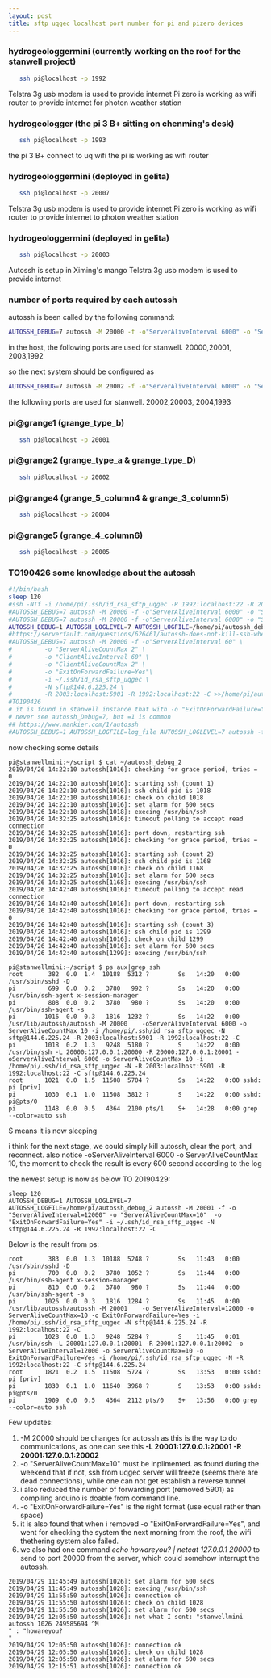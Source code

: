 ```yaml
---
layout: post
title: sftp uqgec localhost port number for pi and pizero devices
---
```


### hydrogeologgermini (currently working on the roof for the stanwell project)
```bash
   ssh pi@localhost -p 1992
```
Telstra 3g usb modem is used to provide internet
Pi zero is working as wifi router to provide internet for photon weather station
   

### hydrogeologger (the pi 3 B+ sitting on chenming's desk)
```bash
   ssh pi@localhost -p 1993
```
the pi 3 B+ connect to uq wifi
the pi is working as wifi router

### hydrogeologgermini (deployed in gelita)

```bash
   ssh pi@localhost -p 20007
```

Telstra 3g usb modem is used to provide internet
Pi zero is working as wifi router to provide internet to photon weather station

### hydrogeologgermini (deployed in gelita) 

```bash
   ssh pi@localhost -p 20003
```
Autossh is setup in Ximing's mango
Telstra 3g usb modem is used to provide internet

### number of ports required by each autossh

autossh is been called by the following command:

```bash
AUTOSSH_DEBUG=7 autossh -M 20000 -f -o"ServerAliveInterval 6000" -o "ServerAliveCountMax 10" -o "ExitOnForwardFailure=yes" -i ~/.ssh/id_rsa_sftp_uqgec -N sftp@xxx.xx.xx.xx -R 2003:localhost:5901 -R 1992:localhost:22 -C  >>/home/pi/autossh_debug  
```

in the host, the following ports are used for stanwell. 20000,20001, 2003,1992

so the next system should be configured as

```bash
AUTOSSH_DEBUG=7 autossh -M 20002 -f -o"ServerAliveInterval 6000" -o "ServerAliveCountMax 10" -o "ExitOnForwardFailure=yes" -i ~/.ssh/id_rsa_sftp_uqgec -N sftp@xxx.xx.xx.xx -R 2004:localhost:5901 -R 1993:localhost:22 -C  >>/home/pi/autossh_debug  
```
the following ports are used for stanwell. 20002,20003, 2004,1993

### pi@grange1 (grange_type_b)

```bash
   ssh pi@localhost -p 20001
```

### pi@grange2 (grange_type_a & grange_type_D)

```bash
   ssh pi@localhost -p 20002
```
### pi@grange4 (grange_5_column4 & grange_3_column5)

```bash
   ssh pi@localhost -p 20004
```

### pi@grange5 (grange_4_column6)

```bash
   ssh pi@localhost -p 20005
```
### TO190426 some knowledge about the autossh

```bash
#!/bin/bash
sleep 120
#ssh -NTf -i /home/pi/.ssh/id_rsa_sftp_uqgec -R 1992:localhost:22 -R 2003:localhost:5901 sftp@144.6.225.24
#AUTOSSH_DEBUG=7 autossh -M 20000 -f -o"ServerAliveInterval 6000" -o "ServerAliveCountMax 10" -i ~/.ssh/id_rsa_sftp_uqgec -N sftp@144.6.225.24 -R 2003:localhost:5901 -R 1992:localhost:22 -C >>/home/pi/autossh_deb
#AUTOSSH_DEBUG=7 autossh -M 20000 -f -o"ServerAliveInterval 6000" -o "ServerAliveCountMax 10" -o "ExitOnForwardFailure=yes" -i ~/.ssh/id_rsa_sftp_uqgec -N sftp@144.6.225.24 -R 2003:localhost:5901 -R 1992:localhost:22 -C  >>/home/pi/autossh_debug
AUTOSSH_DEBUG=1 AUTOSSH_LOGLEVEL=7 AUTOSSH_LOGFILE=/home/pi/autossh_debug_2 autossh -M 20000 -f -o"ServerAliveInterval 6000" -o "ServerAliveCountMax 10"  -i ~/.ssh/id_rsa_sftp_uqgec -N sftp@144.6.225.24 -R 2003:localhost:5901 -R 1992:localhost:22 -C
#https://serverfault.com/questions/626461/autossh-does-not-kill-ssh-when-link-down
#AUTOSSH_DEBUG=7 autossh -M 20000 -f -o"ServerAliveInterval 60" \
#         -o "ServerAliveCountMax 2" \
#         -o "ClientAliveInterval 60" \
#         -o "ClientAliveCountMax 2" \
#         -o "ExitOnForwardFailure=Yes"\
#         -i ~/.ssh/id_rsa_sftp_uqgec \
#         -N sftp@144.6.225.24 \
#         -R 2003:localhost:5901 -R 1992:localhost:22 -C >>/home/pi/autossh_deb
#TO190426
# it is found in stanwell instance that with -o "ExitOnForwardFailure=Yes", autossh may fail to establish a ssh session, when i remove it, ssh re establish
# never see autossh_Debug=7, but =1 is common
## https://www.mankier.com/1/autossh
#AUTOSSH_DEBUG=1 AUTOSSH_LOGFILE=log_file AUTOSSH_LOGLEVEL=7 autossh -f -M monitor_port -v -E ssh_log_file ssh_command

```
now checking some details


```
pi@stanwellmini:~/script $ cat ~/autossh_debug_2
2019/04/26 14:22:10 autossh[1016]: checking for grace period, tries = 0
2019/04/26 14:22:10 autossh[1016]: starting ssh (count 1)
2019/04/26 14:22:10 autossh[1016]: ssh child pid is 1018
2019/04/26 14:22:10 autossh[1016]: check on child 1018
2019/04/26 14:22:10 autossh[1016]: set alarm for 600 secs
2019/04/26 14:22:10 autossh[1018]: execing /usr/bin/ssh
2019/04/26 14:32:25 autossh[1016]: timeout polling to accept read connection
2019/04/26 14:32:25 autossh[1016]: port down, restarting ssh
2019/04/26 14:32:25 autossh[1016]: checking for grace period, tries = 0
2019/04/26 14:32:25 autossh[1016]: starting ssh (count 2)
2019/04/26 14:32:25 autossh[1016]: ssh child pid is 1168
2019/04/26 14:32:25 autossh[1016]: check on child 1168
2019/04/26 14:32:25 autossh[1016]: set alarm for 600 secs
2019/04/26 14:32:25 autossh[1168]: execing /usr/bin/ssh
2019/04/26 14:42:40 autossh[1016]: timeout polling to accept read connection
2019/04/26 14:42:40 autossh[1016]: port down, restarting ssh
2019/04/26 14:42:40 autossh[1016]: checking for grace period, tries = 0
2019/04/26 14:42:40 autossh[1016]: starting ssh (count 3)
2019/04/26 14:42:40 autossh[1016]: ssh child pid is 1299
2019/04/26 14:42:40 autossh[1016]: check on child 1299
2019/04/26 14:42:40 autossh[1016]: set alarm for 600 secs
2019/04/26 14:42:40 autossh[1299]: execing /usr/bin/ssh

pi@stanwellmini:~/script $ ps aux|grep ssh
root       382  0.0  1.4  10188  5312 ?        Ss   14:20   0:00 /usr/sbin/sshd -D
pi         699  0.0  0.2   3780   992 ?        Ss   14:20   0:00 /usr/bin/ssh-agent x-session-manager
pi         808  0.0  0.2   3780   980 ?        Ss   14:20   0:00 /usr/bin/ssh-agent -s
pi        1016  0.0  0.3   1816  1232 ?        Ss   14:22   0:00 /usr/lib/autossh/autossh -M 20000    -oServerAliveInterval 6000 -o ServerAliveCountMax 10 -i /home/pi/.ssh/id_rsa_sftp_uqgec -N sftp@144.6.225.24 -R 2003:localhost:5901 -R 1992:localhost:22 -C
pi        1018  0.2  1.3   9248  5180 ?        S    14:22   0:00 /usr/bin/ssh -L 20000:127.0.0.1:20000 -R 20000:127.0.0.1:20001 -oServerAliveInterval 6000 -o ServerAliveCountMax 10 -i /home/pi/.ssh/id_rsa_sftp_uqgec -N -R 2003:localhost:5901 -R 1992:localhost:22 -C sftp@144.6.225.24
root      1021  0.0  1.5  11508  5704 ?        Ss   14:22   0:00 sshd: pi [priv]
pi        1030  0.1  1.0  11508  3812 ?        S    14:22   0:00 sshd: pi@pts/0
pi        1148  0.0  0.5   4364  2100 pts/1    S+   14:28   0:00 grep --color=auto ssh
```

S means it is now sleeping

i think for the next stage, we could simply kill autossh, clear the port, and reconnect. also notice -oServerAliveInterval 6000 -o ServerAliveCountMax 10, the moment to check the result is every 600 second according to the log

the newest setup is now as below TO 20190429:

```
sleep 120
AUTOSSH_DEBUG=1 AUTOSSH_LOGLEVEL=7 AUTOSSH_LOGFILE=/home/pi/autossh_debug_2 autossh -M 20001 -f -o "ServerAliveInterval=12000" -o "ServerAliveCountMax=10"  -o "ExitOnForwardFailure=Yes" -i ~/.ssh/id_rsa_sftp_uqgec -N sftp@144.6.225.24 -R 1992:localhost:22 -C 
```

Below is the result from ps:

```
root       383  0.0  1.3  10188  5248 ?        Ss   11:43   0:00 /usr/sbin/sshd -D
pi         700  0.0  0.2   3780  1052 ?        Ss   11:44   0:00 /usr/bin/ssh-agent x-session-manager
pi         810  0.0  0.2   3780   980 ?        Ss   11:44   0:00 /usr/bin/ssh-agent -s
pi        1026  0.0  0.3   1816  1284 ?        Ss   11:45   0:00 /usr/lib/autossh/autossh -M 20001    -o ServerAliveInterval=12000 -o ServerAliveCountMax=10 -o ExitOnForwardFailure=Yes -i /home/pi/.ssh/id_rsa_sftp_uqgec -N sftp@144.6.225.24 -R 1992:localhost:22 -C
pi        1028  0.0  1.3   9248  5284 ?        S    11:45   0:01 /usr/bin/ssh -L 20001:127.0.0.1:20001 -R 20001:127.0.0.1:20002 -o ServerAliveInterval=12000 -o ServerAliveCountMax=10 -o ExitOnForwardFailure=Yes -i /home/pi/.ssh/id_rsa_sftp_uqgec -N -R 1992:localhost:22 -C sftp@144.6.225.24
root      1821  0.2  1.5  11508  5724 ?        Ss   13:53   0:00 sshd: pi [priv]
pi        1830  0.1  1.0  11640  3968 ?        S    13:53   0:00 sshd: pi@pts/0
pi        1909  0.0  0.5   4364  2112 pts/0    S+   13:56   0:00 grep --color=auto ssh
```
Few updates:

1. -M 20000  should be changes for autossh as this is the way to do communications, as one can see this **-L 20001:127.0.0.1:20001 -R 20001:127.0.0.1:20002** 
2.  -o "ServerAliveCountMax=10" must be inplimented. as found during the weekend that if not, ssh from uqgec server will freeze (seems there are dead connections), while one can not get establish a reverse tunnel
3. i also reduced the number of forwarding port (removed 5901) as compiling arduino is doable from command line.
4. -o "ExitOnForwardFailure=Yes" is the right format (use equal rather than space)
5. it is also found that when i removed -o "ExitOnForwardFailure=Yes", and went for checking the system the next morning from the roof, the wifi thethering system also failed. 
6. we also had one command *echo howareyou? | netcat 127.0.0.1 20000* to send to port 20000 from the server, which could somehow interrupt the autossh.

```
2019/04/29 11:45:49 autossh[1026]: set alarm for 600 secs
2019/04/29 11:45:49 autossh[1028]: execing /usr/bin/ssh
2019/04/29 11:55:50 autossh[1026]: connection ok
2019/04/29 11:55:50 autossh[1026]: check on child 1028
2019/04/29 11:55:50 autossh[1026]: set alarm for 600 secs
2019/04/29 12:05:50 autossh[1026]: not what I sent: "stanwellmini autossh 1026 249585694 ^M
" : "howareyou?
"
2019/04/29 12:05:50 autossh[1026]: connection ok
2019/04/29 12:05:50 autossh[1026]: check on child 1028
2019/04/29 12:05:50 autossh[1026]: set alarm for 600 secs
2019/04/29 12:15:51 autossh[1026]: connection ok

```



